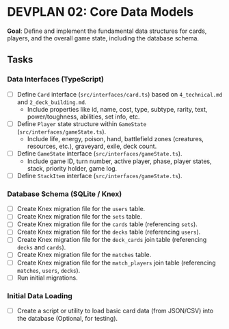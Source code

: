 # DEVPLAN 02: Core Data Models

**Goal**: Define and implement the fundamental data structures for cards, players, and the overall game state, including the database schema.

## Tasks

### Data Interfaces (TypeScript)
- [ ] Define `Card` interface (`src/interfaces/card.ts`) based on `4_technical.md` and `2_deck_building.md`.
    - Include properties like id, name, cost, type, subtype, rarity, text, power/toughness, abilities, set info, etc.
- [ ] Define `Player` state structure within `GameState` (`src/interfaces/gameState.ts`).
    - Include life, energy, poison, hand, battlefield zones (creatures, resources, etc.), graveyard, exile, deck count.
- [ ] Define `GameState` interface (`src/interfaces/gameState.ts`).
    - Include game ID, turn number, active player, phase, player states, stack, priority holder, game log.
- [ ] Define `StackItem` interface (`src/interfaces/gameState.ts`).

### Database Schema (SQLite / Knex)
- [ ] Create Knex migration file for the `users` table.
- [ ] Create Knex migration file for the `sets` table.
- [ ] Create Knex migration file for the `cards` table (referencing `sets`).
- [ ] Create Knex migration file for the `decks` table (referencing `users`).
- [ ] Create Knex migration file for the `deck_cards` join table (referencing `decks` and `cards`).
- [ ] Create Knex migration file for the `matches` table.
- [ ] Create Knex migration file for the `match_players` join table (referencing `matches`, `users`, `decks`).
- [ ] Run initial migrations.

### Initial Data Loading
- [ ] Create a script or utility to load basic card data (from JSON/CSV) into the database (Optional, for testing).
